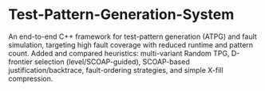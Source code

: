 # Test-Pattern-Generation-System
An end-to-end C++ framework for test-pattern generation (ATPG) and fault simulation, targeting high fault coverage with reduced runtime and pattern count. Added and compared heuristics: multi-variant Random TPG, D-frontier selection (level/SCOAP-guided), SCOAP-based justification/backtrace, fault-ordering strategies, and simple X-fill compression.
